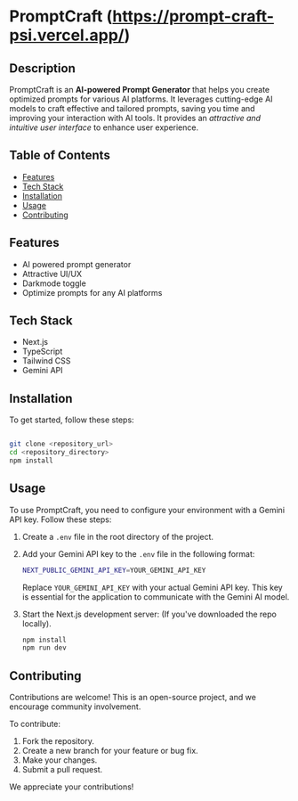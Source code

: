 # PromptCraft (https://prompt-craft-psi.vercel.app/)

<!-- No license specified, so no license badge included -->

## Description

PromptCraft is an **AI-powered Prompt Generator** that helps you create optimized prompts for various AI platforms.  It leverages cutting-edge AI models to craft effective and tailored prompts, saving you time and improving your interaction with AI tools.  It provides an *attractive and intuitive user interface* to enhance user experience.

## Table of Contents

*   [Features](#features)
*   [Tech Stack](#tech-stack)
*   [Installation](#installation)
*   [Usage](#usage)
*   [Contributing](#contributing)

## Features

*   AI powered prompt generator
*   Attractive UI/UX
*   Darkmode toggle
*   Optimize prompts for any AI platforms

## Tech Stack

*   Next.js
*   TypeScript
*   Tailwind CSS
*   Gemini API

## Installation

To get started, follow these steps:
```bash

git clone <repository_url>
cd <repository_directory>
npm install
```


## Usage

To use PromptCraft, you need to configure your environment with a Gemini API key. Follow these steps:

1.  Create a `.env` file in the root directory of the project.

2.  Add your Gemini API key to the `.env` file in the following format:

    ```bash
    NEXT_PUBLIC_GEMINI_API_KEY=YOUR_GEMINI_API_KEY
    ```

    Replace `YOUR_GEMINI_API_KEY` with your actual Gemini API key.  This key is essential for the application to communicate with the Gemini AI model.

3.  Start the Next.js development server: (If you've downloaded the repo locally).

    ```bash
    npm install
    npm run dev
    ```

## Contributing

Contributions are welcome! This is an open-source project, and we encourage community involvement.

To contribute:

1.  Fork the repository.
2.  Create a new branch for your feature or bug fix.
3.  Make your changes.
4.  Submit a pull request.

We appreciate your contributions!
